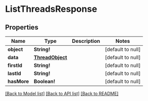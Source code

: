 # ListThreadsResponse

## Properties
Name | Type | Description | Notes
------------ | ------------- | ------------- | -------------
**object** | **String!** |  | [default to null]
**data** | [**ThreadObject**](ThreadObject.md) |  | [default to null]
**firstId** | **String!** |  | [default to null]
**lastId** | **String!** |  | [default to null]
**hasMore** | **Boolean!** |  | [default to null]

[[Back to Model list]](../README.md#documentation-for-models) [[Back to API list]](../README.md#documentation-for-api-endpoints) [[Back to README]](../README.md)


